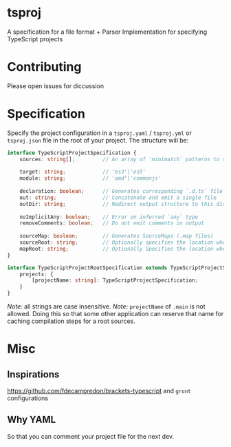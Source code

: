 # tsproj
A specification for a file format + Parser Implementation for specifying TypeScript projects

# Contributing
Please open issues for diccussion

# Specification
Specify the project configuration in a `tsproj.yaml` / `tsproj.yml` or `tsproj.json` file in the root of your project. The structure will be: 

```ts
interface TypeScriptProjectSpecification {
	sources: string[];         // An array of 'minimatch` patterns to specify source files  
	
	target: string;            // 'es3'|'es5'
	module: string;            // 'amd'|'commonjs'
	
	declaration: boolean;      // Generates corresponding `.d.ts` file
	out: string;               // Concatenate and emit a single file
	outDir: string;            // Redirect output structure to this directory
	
	noImplicitAny: boolean;    // Error on inferred `any` type
	removeComments: boolean;   // Do not emit comments in output
		
	sourceMap: boolean;        // Generates SourceMaps (.map files)
	sourceRoot: string;        // Optionally specifies the location where debugger should locate TypeScript source files after deployment
	mapRoot: string;           // Optionally Specifies the location where debugger should locate map files after deployment
}

interface TypeScriptProjectRootSpecification extends TypeScriptProjectSpecification {
	projects: {
		[projectName: string]: TypeScriptProjectSpecification;
	}
}
```
*Note:* all strings are case insensitive.
*Note:* `projectName` of `.main` is not allowed. Doing this so that some other application can reserve that name for caching compilation steps for a root sources. 

# Misc
## Inspirations 
https://github.com/fdecampredon/brackets-typescript and `grunt` configurations
## Why YAML
So that you can comment your project file for the next dev. 
